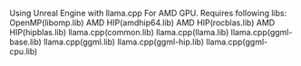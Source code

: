 Using Unreal Engine with llama.cpp For AMD GPU.
Requires following libs:
OpenMP(libomp.lib)
AMD HIP(amdhip64.lib)
AMD HIP(rocblas.lib)
AMD HIP(hipblas.lib)
llama.cpp(common.lib)
llama.cpp(llama.lib)
llama.cpp(ggml-base.lib)
llama.cpp(ggml.lib)
llama.cpp(ggml-hip.lib)
llama.cpp(ggml-cpu.lib)
